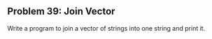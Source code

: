 ## Problem 39: Join Vector

Write a program to join a vector of strings into one string and print it.
